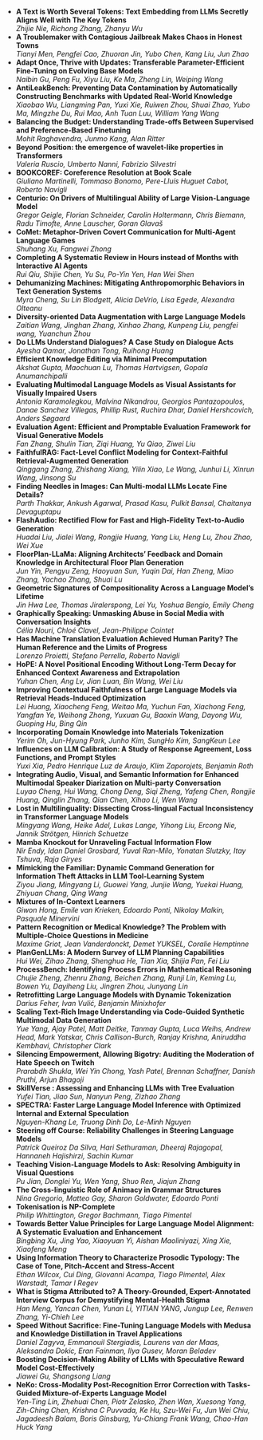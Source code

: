 *   **A Text is Worth Several Tokens: Text Embedding from LLMs Secretly Aligns Well with The Key Tokens**  
    _Zhijie Nie, Richong Zhang, Zhanyu Wu_
*   **A Troublemaker with Contagious Jailbreak Makes Chaos in Honest Towns**  
    _Tianyi Men, Pengfei Cao, Zhuoran Jin, Yubo Chen, Kang Liu, Jun Zhao_
*   **Adapt Once, Thrive with Updates: Transferable Parameter-Efficient Fine-Tuning on Evolving Base Models**  
    _Naibin Gu, Peng Fu, Xiyu Liu, Ke Ma, Zheng Lin, Weiping Wang_
*   **AntiLeakBench: Preventing Data Contamination by Automatically Constructing Benchmarks with Updated Real-World Knowledge**  
    _Xiaobao Wu, Liangming Pan, Yuxi Xie, Ruiwen Zhou, Shuai Zhao, Yubo Ma, Mingzhe Du, Rui Mao, Anh Tuan Luu, William Yang Wang_
*   **Balancing the Budget: Understanding Trade-offs Between Supervised and Preference-Based Finetuning**  
    _Mohit Raghavendra, Junmo Kang, Alan Ritter_
*   **Beyond Position: the emergence of wavelet-like properties in Transformers**  
    _Valeria Ruscio, Umberto Nanni, Fabrizio Silvestri_
*   **BOOKCOREF: Coreference Resolution at Book Scale**  
    _Giuliano Martinelli, Tommaso Bonomo, Pere-Lluís Huguet Cabot, Roberto Navigli_
*   **Centurio: On Drivers of Multilingual Ability of Large Vision-Language Model**  
    _Gregor Geigle, Florian Schneider, Carolin Holtermann, Chris Biemann, Radu Timofte, Anne Lauscher, Goran Glavaš_
*   **CoMet: Metaphor-Driven Covert Communication for Multi-Agent Language Games**  
    _Shuhang Xu, Fangwei Zhong_
*   **Completing A Systematic Review in Hours instead of Months with Interactive AI Agents**  
    _Rui Qiu, Shijie Chen, Yu Su, Po-Yin Yen, Han Wei Shen_
*   **Dehumanizing Machines: Mitigating Anthropomorphic Behaviors in Text Generation Systems**  
    _Myra Cheng, Su Lin Blodgett, Alicia DeVrio, Lisa Egede, Alexandra Olteanu_
*   **Diversity-oriented Data Augmentation with Large Language Models**  
    _Zaitian Wang, Jinghan Zhang, Xinhao Zhang, Kunpeng Liu, pengfei wang, Yuanchun Zhou_
*   **Do LLMs Understand Dialogues? A Case Study on Dialogue Acts**  
    _Ayesha Qamar, Jonathan Tong, Ruihong Huang_
*   **Efficient Knowledge Editing via Minimal Precomputation**  
    _Akshat Gupta, Maochuan Lu, Thomas Hartvigsen, Gopala Anumanchipalli_
*   **Evaluating Multimodal Language Models as Visual Assistants for Visually Impaired Users**  
    _Antonia Karamolegkou, Malvina Nikandrou, Georgios Pantazopoulos, Danae Sanchez Villegas, Phillip Rust, Ruchira Dhar, Daniel Hershcovich, Anders Søgaard_
*   **Evaluation Agent: Efficient and Promptable Evaluation Framework for Visual Generative Models**  
    _Fan Zhang, Shulin Tian, Ziqi Huang, Yu Qiao, Ziwei Liu_
*   **FaithfulRAG: Fact-Level Conflict Modeling for Context-Faithful Retrieval-Augmented Generation**  
    _Qinggang Zhang, Zhishang Xiang, Yilin Xiao, Le Wang, Junhui Li, Xinrun Wang, Jinsong Su_
*   **Finding Needles in Images: Can Multi-modal LLMs Locate Fine Details?**  
    _Parth Thakkar, Ankush Agarwal, Prasad Kasu, Pulkit Bansal, Chaitanya Devaguptapu_
*   **FlashAudio: Rectified Flow for Fast and High-Fidelity Text-to-Audio Generation**  
    _Huadai Liu, Jialei Wang, Rongjie Huang, Yang Liu, Heng Lu, Zhou Zhao, Wei Xue_
*   **FloorPlan-LLaMa: Aligning Architects’ Feedback and Domain Knowledge in Architectural Floor Plan Generation**  
    _Jun Yin, Pengyu Zeng, Haoyuan Sun, Yuqin Dai, Han Zheng, Miao Zhang, Yachao Zhang, Shuai Lu_
*   **Geometric Signatures of Compositionality Across a Language Model’s Lifetime**  
    _Jin Hwa Lee, Thomas Jiralerspong, Lei Yu, Yoshua Bengio, Emily Cheng_
*   **Graphically Speaking: Unmasking Abuse in Social Media with Conversation Insights**  
    _Célia Nouri, Chloé Clavel, Jean-Philippe Cointet_
*   **Has Machine Translation Evaluation Achieved Human Parity? The Human Reference and the Limits of Progress**  
    _Lorenzo Proietti, Stefano Perrella, Roberto Navigli_
*   **HoPE: A Novel Positional Encoding Without Long-Term Decay for Enhanced Context Awareness and Extrapolation**  
    _Yuhan Chen, Ang Lv, Jian Luan, Bin Wang, Wei Liu_
*   **Improving Contextual Faithfulness of Large Language Models via Retrieval Heads-Induced Optimization**  
    _Lei Huang, Xiaocheng Feng, Weitao Ma, Yuchun Fan, Xiachong Feng, Yangfan Ye, Weihong Zhong, Yuxuan Gu, Baoxin Wang, Dayong Wu, Guoping Hu, Bing Qin_
*   **Incorporating Domain Knowledge into Materials Tokenization**  
    _Yerim Oh, Jun-Hyung Park, Junho Kim, SungHo Kim, SangKeun Lee_
*   **Influences on LLM Calibration: A Study of Response Agreement, Loss Functions, and Prompt Styles**  
    _Yuxi Xia, Pedro Henrique Luz de Araujo, Klim Zaporojets, Benjamin Roth_
*   **Integrating Audio, Visual, and Semantic Information for Enhanced Multimodal Speaker Diarization on Multi-party Conversation**  
    _Luyao Cheng, Hui Wang, Chong Deng, Siqi Zheng, Yafeng Chen, Rongjie Huang, Qinglin Zhang, Qian Chen, Xihao Li, Wen Wang_
*   **Lost in Multilinguality: Dissecting Cross-lingual Factual Inconsistency in Transformer Language Models**  
    _Mingyang Wang, Heike Adel, Lukas Lange, Yihong Liu, Ercong Nie, Jannik Strötgen, Hinrich Schuetze_
*   **Mamba Knockout for Unraveling Factual Information Flow**  
    _Nir Endy, Idan Daniel Grosbard, Yuval Ran-Milo, Yonatan Slutzky, Itay Tshuva, Raja Giryes_
*   **Mimicking the Familiar: Dynamic Command Generation for Information Theft Attacks in LLM Tool-Learning System**  
    _Ziyou Jiang, Mingyang Li, Guowei Yang, Junjie Wang, Yuekai Huang, Zhiyuan Chang, Qing Wang_
*   **Mixtures of In-Context Learners**  
    _Giwon Hong, Emile van Krieken, Edoardo Ponti, Nikolay Malkin, Pasquale Minervini_
*   **Pattern Recognition or Medical Knowledge? The Problem with Multiple-Choice Questions in Medicine**  
    _Maxime Griot, Jean Vanderdonckt, Demet YUKSEL, Coralie Hemptinne_
*   **PlanGenLLMs: A Modern Survey of LLM Planning Capabilities**  
    _Hui Wei, Zihao Zhang, Shenghua He, Tian Xia, Shijia Pan, Fei Liu_
*   **ProcessBench: Identifying Process Errors in Mathematical Reasoning**  
    _Chujie Zheng, Zhenru Zhang, Beichen Zhang, Runji Lin, Keming Lu, Bowen Yu, Dayiheng Liu, Jingren Zhou, Junyang Lin_
*   **Retrofitting Large Language Models with Dynamic Tokenization**  
    _Darius Feher, Ivan Vulić, Benjamin Minixhofer_
*   **Scaling Text-Rich Image Understanding via Code-Guided Synthetic Multimodal Data Generation**  
    _Yue Yang, Ajay Patel, Matt Deitke, Tanmay Gupta, Luca Weihs, Andrew Head, Mark Yatskar, Chris Callison-Burch, Ranjay Krishna, Aniruddha Kembhavi, Christopher Clark_
*   **Silencing Empowerment, Allowing Bigotry: Auditing the Moderation of Hate Speech on Twitch**  
    _Prarabdh Shukla, Wei Yin Chong, Yash Patel, Brennan Schaffner, Danish Pruthi, Arjun Bhagoji_
*   **SkillVerse : Assessing and Enhancing LLMs with Tree Evaluation**  
    _Yufei Tian, Jiao Sun, Nanyun Peng, Zizhao Zhang_
*   **SPECTRA: Faster Large Language Model Inference with Optimized Internal and External Speculation**  
    _Nguyen-Khang Le, Truong Dinh Do, Le-Minh Nguyen_
*   **Steering off Course: Reliability Challenges in Steering Language Models**  
    _Patrick Queiroz Da Silva, Hari Sethuraman, Dheeraj Rajagopal, Hannaneh Hajishirzi, Sachin Kumar_
*   **Teaching Vision-Language Models to Ask: Resolving Ambiguity in Visual Questions**  
    _Pu Jian, Donglei Yu, Wen Yang, Shuo Ren, Jiajun Zhang_
*   **The Cross-linguistic Role of Animacy in Grammar Structures**  
    _Nina Gregorio, Matteo Gay, Sharon Goldwater, Edoardo Ponti_
*   **Tokenisation is NP-Complete**  
    _Philip Whittington, Gregor Bachmann, Tiago Pimentel_
*   **Towards Better Value Principles for Large Language Model Alignment: A Systematic Evaluation and Enhancement**  
    _Bingbing Xu, Jing Yao, Xiaoyuan Yi, Aishan Maoliniyazi, Xing Xie, Xiaofeng Meng_
*   **Using Information Theory to Characterize Prosodic Typology: The Case of Tone, Pitch-Accent and Stress-Accent**  
    _Ethan Wilcox, Cui Ding, Giovanni Acampa, Tiago Pimentel, Alex Warstadt, Tamar I Regev_
*   **What is Stigma Attributed to? A Theory-Grounded, Expert-Annotated Interview Corpus for Demystifying Mental-Health Stigma**  
    _Han Meng, Yancan Chen, Yunan Li, YITIAN YANG, Jungup Lee, Renwen Zhang, Yi-Chieh Lee_
*   **Speed Without Sacrifice: Fine-Tuning Language Models with Medusa and Knowledge Distillation in Travel Applications**  
    _Daniel Zagyva, Emmanouil Stergiadis, Laurens van der Maas, Aleksandra Dokic, Eran Fainman, Ilya Gusev, Moran Beladev_
*   **Boosting Decision-Making Ability of LLMs with Speculative Reward Model Cost-Effectively**  
    _Jiawei Gu, Shangsong Liang_
*   **NeKo: Cross-Modality Post-Recognition Error Correction with Tasks-Guided Mixture-of-Experts Language Model**  
    _Yen-Ting Lin, Zhehuai Chen, Piotr Zelasko, Zhen Wan, Xuesong Yang, Zih-Ching Chen, Krishna C Puvvada, Ke Hu, Szu-Wei Fu, Jun Wei Chiu, Jagadeesh Balam, Boris Ginsburg, Yu-Chiang Frank Wang, Chao-Han Huck Yang_